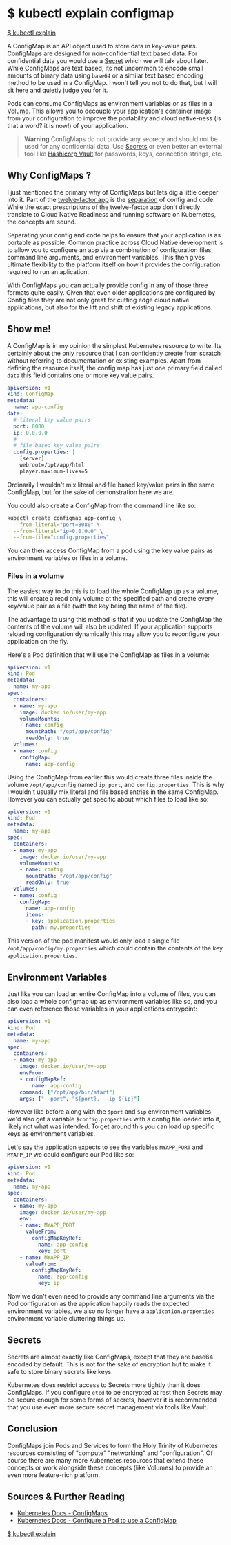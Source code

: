 # $ kubectl explain configmap

[$ kubectl explain](../)

<!---[![youtube preview](http://img.youtube.com/vi/E52yBVYcNz4/0.jpg)](http://www.youtube.com/watch?v=E52yBVYcNz4 "$kubectl explain pod") -->

A ConfigMap is an API object used to store data in key-value pairs. ConfigMaps are designed for non-confidential text based data. For confidential data you would use a [Secret](../secret) which we will talk about later. While ConfigMaps are text based, its not uncommon to encode small amounts of binary data using `base64` or a similar text based encoding method to be used in a ConfigMap. I won't tell you not to do that, but I will sit here and quietly judge you for it.

Pods can consume ConfigMaps as environment variables or as files in a [Volume](../volume). This allows you to decouple your application's container image from your configuration to improve the portability and cloud native-ness (is that a word? it is now!) of your application.

> **Warning** ConfigMaps do not provide any secrecy and should not be used for any confidential data. Use [Secrets](../secret) or even better an external tool like [Hashicorp Vault](https://www.vaultproject.io/) for passwords, keys, connection strings, etc.

## Why ConfigMaps ?

I just mentioned the primary why of ConfigMaps but lets dig a little deeper into it. Part of the [twelve-factor app](https://12factor.net/) is the [separation](https://12factor.net/config) of config and code. While the exact prescriptions of the twelve-factor app don't directly translate to Cloud Native Readiness and running software on Kubernetes, the concepts are sound.

Separating your config and code helps to ensure that your application is as portable as possible. Common practice across Cloud Native development is to allow you to configure an app via a combination of configuration files, command line arguments, and environment variables. This then gives ultimate flexibility to the platform itself on how it provides the configuration required to run an aplication.

With ConfigMaps you can actually provide config in any of those three formats quite easily. Given that even older applications are configured by Config files they are not only great for cutting edge cloud native applications, but also for the lift and shift of existing legacy applications.

## Show me!

A ConfigMap is in my opinion the simplest Kubernetes resource to write. Its certainly about the only resource that I can confidently create from scratch without referring to documentation or existing examples. Apart from defining the resource itself, the config map has just one primary field called `data` this field contains one or more key value pairs.

```yaml
apiVersion: v1
kind: ConfigMap
metadata:
  name: app-config
data:
  # literal key value pairs
  port: 8080
  ip: 0.0.0.0
  #
  # file based key value pairs
  config.properties: |
    [server]
    webroot=/opt/app/html
    player.maximum-lives=5
```

Ordinarily I wouldn't mix literal and file based key/value pairs in the same ConfigMap, but for the sake of demonstration here we are.

You could also create a ConfigMap from the command line like so:

```bash
kubectl create configmap app-config \
  --from-literal="port=8080" \
  --from-literal="ip=0.0.0.0" \
  --from-file="config.properties"

```

You can then access ConfigMap from a pod using the key value pairs as environment variables or files in a volume.

### Files in a volume

The easiest way to do this is to load the whole ConfigMap up as a volume, this will create a read only volume at the specified path and create every key/value pair as a file (with the key being the name of the file).

The advantage to using this method is that if you update the ConfigMap the contents of the volume will also be updated. If your application supports reloading configuration dynamically this may allow you to reconfigure your application on the fly.

Here's a Pod definition that will use the ConfigMap as files in a volume:

```yaml
apiVersion: v1
kind: Pod
metadata:
  name: my-app
spec:
  containers:
  - name: my-app
    image: docker.io/user/my-app
    volumeMounts:
    - name: config
      mountPath: "/opt/app/config"
      readOnly: true
  volumes:
  - name: config
    configMap:
      name: app-config
```

Using the ConfigMap from earlier this would create three files inside the volume `/opt/app/config` named `ip`, `port`, and `config.properties`. This is why I wouldn't usually mix literal and file based entries in the same ConfigMap. However you can actually get specific about which files to load like so:

```yaml
apiVersion: v1
kind: Pod
metadata:
  name: my-app
spec:
  containers:
  - name: my-app
    image: docker.io/user/my-app
    volumeMounts:
    - name: config
      mountPath: "/opt/app/config"
      readOnly: true
  volumes:
  - name: config
    configMap:
      name: app-config
      items:
      - key: application.properties
        path: my.properties
```

This version of the pod manifest would only load a single file `/opt/app/config/my.properties` which could contain the contents of the key `application.properties`.

## Environment Variables

Just like you can load an entire ConfigMap into a volume of files, you can also load a whole configmap up as environment variables like so, and you can even reference those variables in your applications entrypoint:

```yaml
apiVersion: v1
kind: Pod
metadata:
  name: my-app
spec:
  containers:
  - name: my-app
    image: docker.io/user/my-app
    envFrom:
    - configMapRef:
        name: app-config
    command: ["/opt/app/bin/start"]
    args: ["--port", "${port}, --ip ${ip}"]
```

However like before along with the `$port` and `$ip` environment variables we'd also get a variable `$config.properties` with a config file loaded into it, likely not what was intended. To get around this you can load up specific keys as environment variables.

Let's say the application expects to see the variables `MYAPP_PORT` and `MYAPP_IP` we could configure our Pod like so:

```yaml
apiVersion: v1
kind: Pod
metadata:
  name: my-app
spec:
  containers:
  - name: my-app
    image: docker.io/user/my-app
    env:
    - name: MYAPP_PORT
      valueFrom:
        configMapKeyRef:
          name: app-config
          key: port
    - name: MYAPP_IP
      valueFrom:
        configMapKeyRef:
          name: app-config
          key: ip
```

Now we don't even need to provide any command line arguments via the Pod configuration as the application happily reads the expected environment variables, we also no longer have a `application.properties` environment variable cluttering things up.

## Secrets

Secrets are almost exactly like ConfigMaps, except that they are base64 encoded by default. This is not for the sake of encryption but to make it safe to store binary secrets like keys.

Kubernetes does restrict access to Secrets more tightly than it does ConfigMaps. If you configure `etcd` to be encrypted at rest then Secrets may be secure enough for some forms of secrets, however it is recommended that you use even more secure secret management via tools like Vault.

## Conclusion

ConfigMaps join Pods and Services to form the Holy Trinity of Kubernetes resources consisting of "compute" "networking" and "configuration". Of course there are many more Kubernetes resources that extend these concepts or work alongside these concepts (like Volumes) to provide an even more feature-rich platform.


## Sources & Further Reading

* [Kubernetes Docs - ConfigMaps](https://kubernetes.io/docs/concepts/configuration/configmap/)
* [Kubernetes Docs - Configure a Pod to use a ConfigMap](https://kubernetes.io/docs/tasks/configure-pod-container/configure-pod-configmap/)

[$ kubectl explain](../)